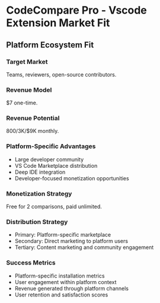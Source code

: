 # CodeCompare Pro - Vscode Extension Market Fit

## Platform Ecosystem Fit

### Target Market
Teams, reviewers, open-source contributors.

### Revenue Model
$7 one-time.

### Revenue Potential
$800/$3K/$9K monthly.

### Platform-Specific Advantages
- Large developer community
- VS Code Marketplace distribution
- Deep IDE integration
- Developer-focused monetization opportunities

### Monetization Strategy
Free for 2 comparisons, paid unlimited.

### Distribution Strategy
- Primary: Platform-specific marketplace
- Secondary: Direct marketing to platform users
- Tertiary: Content marketing and community engagement

### Success Metrics
- Platform-specific installation metrics
- User engagement within platform context
- Revenue generated through platform channels
- User retention and satisfaction scores

